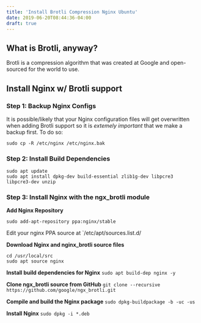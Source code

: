 ```yaml
---
title: 'Install Brotli Compression Nginx Ubuntu'
date: 2019-06-20T08:44:36-04:00
draft: true
---
```


## What is Brotli, anyway?

Brotli is a compression algorithm that was created at Google and open-sourced for the world to use.

## Install Nginx w/ Brotli support

### Step 1: Backup Nginx Configs

It is possible/likely that your Nginx configuration files will get overwritten when adding Brotli support so it is _extemely important_ that we make a backup first. To do so:

`sudo cp -R /etc/nginx /etc/nginx.bak`

### Step 2: Install Build Dependencies

```
sudo apt update
sudo apt install dpkg-dev build-essential zlib1g-dev libpcre3 libpcre3-dev unzip
```

### Step 3: Install Nginx with the ngx_brotli module

**Add Nginx Repository**

```
sudo add-apt-repository ppa:nginx/stable
```

Edit your nginx PPA source at `/etc/apt/sources.list.d/

**Download Nginx and nginx_brotli source files**

```
cd /usr/local/src
sudo apt source nginx
```

**Install build dependencies for Nginx**
`sudo apt build-dep nginx -y`

**Clone ngx_brotli source from GitHub**
`git clone --recursive https://github.com/google/ngx_brotli.git`

**Compile and build the Nginx package**
`sudo dpkg-buildpackage -b -uc -us`

**Install Nginx**
`sudo dpkg -i *.deb`
